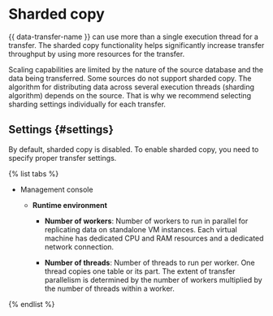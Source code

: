 # Sharded copy

{{ data-transfer-name }} can use more than a single execution thread for a transfer. The sharded copy functionality helps significantly increase transfer throughput by using more resources for the transfer.

Scaling capabilities are limited by the nature of the source database and the data being transferred. Some sources do not support sharded copy. The algorithm for distributing data across several execution threads (sharding algorithm) depends on the source. That is why we recommend selecting sharding settings individually for each transfer.

## Settings {#settings}

By default, sharded copy is disabled. To enable sharded copy, you need to specify proper transfer settings.

{% list tabs %}

- Management console


  * **Runtime environment**

    * **Number of workers**: Number of workers to run in parallel for replicating data on standalone VM instances. Each virtual machine has dedicated CPU and RAM resources and a dedicated network connection.

    * **Number of threads**: Number of threads to run per worker. One thread copies one table or its part. The extent of transfer parallelism is determined by the number of workers multiplied by the number of threads within a worker.


{% endlist %}
